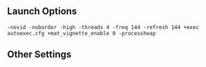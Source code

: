 ## **Launch Options**
	-novid -noborder -high -threads 4 -freq 144 -refresh 144 +exec autoexec.cfg +mat_vignette_enable 0 -processheap

## **Other Settings**
